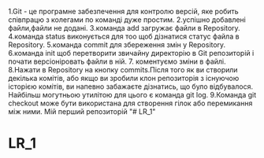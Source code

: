 1.Git - це програмне забезпечення для контролю версій, яке робить співпрацю з колегами по команді дуже простим. 
2.успішно добавлені файли,файли не додані.
3.команда add загружає файли в Repository.
4.команда status виконується для тоо щоб дізнатися статус файла в Repository.
5.команда commit для збереження змін у Repository.
6.команда init щоб перетворити звичайну директорію в Git репозиторій і почати версіоніровать файли в ній.
7. коментуємо зміни в файлі.
8.Нажати в Repository на кнопку commits.Після того як ви створили декілька комітів, або якщо ви зробили клон репозиторія з існуючою історією комітів, ви напевно забажаєте дізнатись, що було відбувалося. Найбільш могутньою утилітою для цього є команда git log.
9.Команда git checkout може бути використана для створення гілок або перемикання між ними.
Мій перший репозиторій
"# LR_1" 
# LR_1
